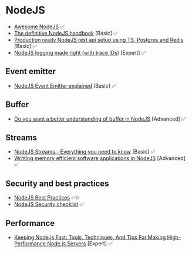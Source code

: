 # NodeJS

- [Awesome NodeJS](https://github.com/sindresorhus/awesome-nodejs) ✅
- [The definitive NodeJS handbook](https://www.freecodecamp.org/news/the-definitive-node-js-handbook-6912378afc6e/) [Basic] ✅
- [Production ready NodeJS rest api setup using TS, Postgres and Redis](https://itnext.io/production-ready-node-js-rest-apis-setup-using-typescript-postgresql-and-redis-a9525871407) [Basic] ✅
- [NodeJS logging made right (with trace IDs)](https://itnext.io/nodejs-logging-made-right-117a19e8b4ce) [Expert] ✅

## Event emitter
- [NodeJS Event Emitter explained](https://medium.com/technoetics/node-js-event-emitter-explained-d4f7fd141a1a) [Basic] ✅

## Buffer
- [Do you want a better understanding of buffer in NodeJS](https://medium.freecodecamp.org/do-you-want-a-better-understanding-of-buffer-in-node-js-check-this-out-2e29de2968e8) [Advanced] ✅

## Streams
- [NodeJS Streams - Everything you need to know](https://medium.freecodecamp.org/node-js-streams-everything-you-need-to-know-c9141306be93) [Basic] ✅
- [Writting memory efficient software applications in NodeJS](https://medium.com/dev-bits/writing-memory-efficient-software-applications-in-node-js-5575f646b67f) [Advanced] ✅

## Security and best practices
- [NodeJS Best Practices](https://github.com/goldbergyoni/nodebestpractices) ✅🔥
- [NodeJS Security checklist](https://blog.risingstack.com/node-js-security-checklist/) ✅

## Performance
- [Keeping Node.js Fast: Tools, Techniques, And Tips For Making High-Performance Node.js Servers](https://www.smashingmagazine.com/2018/06/nodejs-tools-techniques-performance-servers/) [Expert] ✅